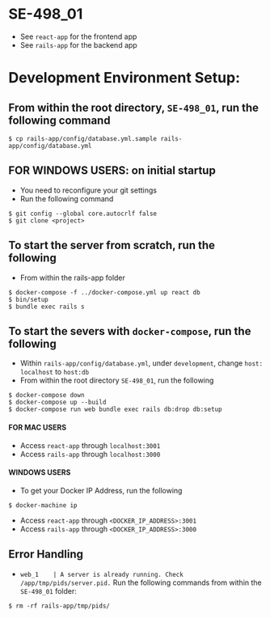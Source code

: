 # SE-498_01

- See `react-app` for the frontend app
- See `rails-app` for the backend app

# Development Environment Setup:

## From within the root directory, `SE-498_01`, run the following command
```shell
$ cp rails-app/config/database.yml.sample rails-app/config/database.yml
```

## FOR WINDOWS USERS: on initial startup
- You need to reconfigure your git settings
- Run the following command
```shell
$ git config --global core.autocrlf false
$ git clone <project>
```

## To start the server from scratch, run the following
- From within the rails-app folder
```shell
$ docker-compose -f ../docker-compose.yml up react db
$ bin/setup
$ bundle exec rails s
```


## To start the severs with `docker-compose`, run the following
- Within `rails-app/config/database.yml`, under `development`, change `host: localhost` to `host:db`
- From within the root directory `SE-498_01`, run the following
```shell
$ docker-compose down
$ docker-compose up --build
$ docker-compose run web bundle exec rails db:drop db:setup
```

#### FOR MAC USERS
- Access `react-app` through `localhost:3001`
- Access `rails-app` through `localhost:3000`

#### WINDOWS USERS
- To get your Docker IP Address, run the following
```shell
$ docker-machine ip
```
- Access `react-app` through `<DOCKER_IP_ADDRESS>:3001`
- Access `rails-app` through `<DOCKER_IP_ADDRESS>:3000`

## Error Handling
- `web_1    | A server is already running. Check /app/tmp/pids/server.pid.`
Run the following commands from within the `SE-498_01` folder:
```shell
$ rm -rf rails-app/tmp/pids/
```
